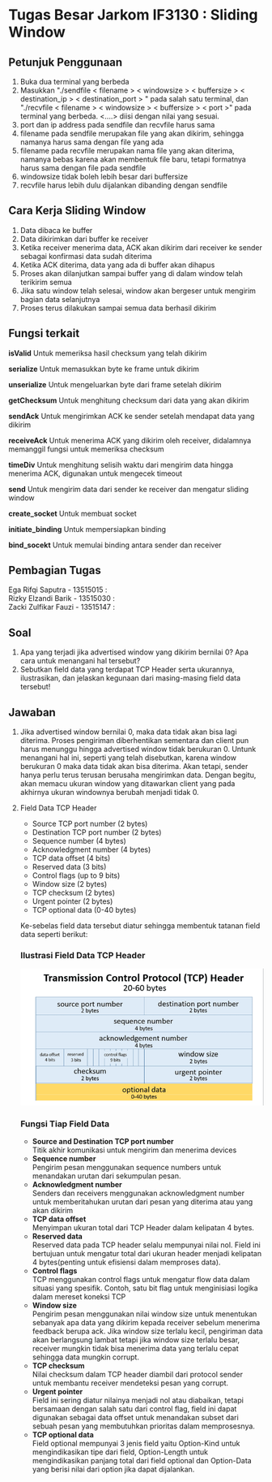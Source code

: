 # Tugas Besar Jarkom IF3130 : Sliding Window

## Petunjuk Penggunaan
1. Buka dua terminal yang berbeda
2. Masukkan "./sendfile < filename > < windowsize > < buffersize > < destination_ip > < destination_port > " pada salah satu terminal, dan "./recvfile < filename > < windowsize > < buffersize > < port >" pada terminal yang berbeda.  <....> diisi dengan nilai yang sesuai.
3. port dan ip address pada sendfile dan recvfile harus sama
4. filename pada sendfile merupakan file yang akan dikirim, sehingga namanya harus sama dengan file yang ada
5. filename pada recvfile merupakan nama file yang akan diterima, namanya bebas karena akan membentuk file baru, tetapi formatnya harus sama dengan file pada sendfile
6. windowsize tidak boleh lebih besar dari buffersize
7. recvfile harus lebih dulu dijalankan dibanding dengan sendfile


## Cara Kerja Sliding Window
1. Data dibaca ke buffer
2. Data dikirimkan dari buffer ke receiver
3. Ketika receiver menerima data, ACK akan dikirim dari receiver ke sender sebagai konfirmasi data sudah diterima
4. Ketika ACK diterima, data yang ada di buffer akan dihapus
5. Proses akan dilanjutkan sampai buffer yang di dalam window telah terikirim semua
6. Jika satu window telah selesai, window akan bergeser untuk mengirim bagian data selanjutnya
7. Proses terus dilakukan sampai semua data berhasil dikirim

## Fungsi terkait
**isValid**
   Untuk memeriksa hasil checksum yang telah dikirim
   
**serialize**
   Untuk memasukkan byte ke frame untuk dikirim
   
**unserialize**
   Untuk mengeluarkan byte dari frame setelah dikirim
   
**getChecksum**
   Untuk menghitung checksum dari data yang akan dikirim
   
**sendAck**
   Untuk mengirimkan ACK ke sender setelah mendapat data yang dikirim
   
**receiveAck**
   Untuk menerima ACK yang dikirim oleh receiver, didalamnya memanggil fungsi untuk memeriksa checksum
   
**timeDiv**
   Untuk menghitung selisih waktu dari mengirim data hingga menerima ACK, digunakan untuk mengecek timeout
   
**send**
   Untuk mengirim data dari sender ke receiver dan mengatur sliding window
   
 **create_socket**
   Untuk membuat socket
   
 **initiate_binding**
   Untuk mempersiapkan binding
   
**bind_socekt**
   Untuk memulai binding antara sender dan receiver

## Pembagian Tugas
Ega Rifqi Saputra - 13515015        :<br>
Rizky Elzandi Barik - 13515030      :<br>
Zacki Zulfikar Fauzi - 13515147     :<br>

## Soal 
1. Apa yang terjadi jika advertised window yang dikirim bernilai 0? Apa cara untuk menangani hal tersebut?
2. Sebutkan field data yang terdapat TCP Header serta ukurannya, ilustrasikan, dan jelaskan kegunaan dari masing-masing field data tersebut!

## Jawaban

1. Jika advertised window bernilai 0, maka data tidak akan bisa lagi diterima. Proses pengiriman diberhentikan sementara dan client pun harus menunggu hingga advertised window tidak berukuran 0. Untunk menangani hal ini, seperti yang telah disebutkan, karena window berukuran 0 maka data tidak akan bisa diterima. Akan tetapi, sender hanya perlu terus terusan berusaha mengirimkan data. Dengan begitu, akan memacu ukuran window yang ditawarkan client yang pada akhirnya ukuran windownya berubah menjadi tidak 0.

2. Field Data TCP Header
    * Source TCP port number (2 bytes)
    * Destination TCP port number (2 bytes)
    * Sequence number (4 bytes)
    * Acknowledgment number (4 bytes)
    * TCP data offset (4 bits)
    * Reserved data (3 bits)
    * Control flags (up to 9 bits)
    * Window size (2 bytes)
    * TCP checksum (2 bytes)
    * Urgent pointer (2 bytes)
    * TCP optional data (0-40 bytes)
    
    Ke-sebelas field data tersebut diatur sehingga membentuk tatanan field data seperti berikut:
    
    ### Ilustrasi Field Data TCP Header 
    ![](tcpheader.png)
    
    ### Fungsi Tiap Field Data
    * **Source and Destination TCP port number <br>**
        Titik akhir komunikasi untuk mengirim dan menerima devices
    * **Sequence number <br>**
        Pengirim pesan menggunakan sequence numbers untuk menandakan urutan dari sekumpulan pesan. 
    * **Acknowledgment number <br>**
        Senders dan  receivers menggunakan acknowledgment number untuk memberitahukan urutan dari pesan yang diterima atau yang akan dikirim
    * **TCP data offset <br>**
        Menyimpan ukuran total dari TCP Header dalam kelipatan 4 bytes.
    * **Reserved data <br>**
        Reserved data pada TCP header selalu mempunyai nilai nol. Field ini bertujuan untuk mengatur total dari ukuran header menjadi kelipatan 4 bytes(penting untuk efisiensi dalam memproses data).
    * **Control flags <br>**
        TCP menggunakan control flags untuk mengatur flow data dalam situasi yang spesifik. Contoh, satu bit flag untuk menginisiasi logika dalam mereset koneksi TCP
    * **Window size <br>**
        Pengirim pesan menggunakan nilai window size untuk menentukan sebanyak apa data yang dikirim kepada receiver sebelum menerima feedback berupa ack. Jika window size terlalu kecil, pengiriman data akan berlangsung lambat tetapi jika window size terlalu besar, receiver mungkin tidak bisa menerima data yang terlalu cepat sehingga data mungkin corrupt.
    * **TCP checksum <br>**
        Nilai checksum dalam TCP header diambil dari protocol sender untuk membantu receiver mendeteksi pesan yang corrupt.
    * **Urgent pointer <br>**
        Field ini sering diatur nilainya menjadi nol atau diabaikan, tetapi bersamaan dengan salah satu dari control flag, field ini dapat digunakan sebagai data offset untuk menandakan subset dari sebuah pesan yang membutuhkan prioritas dalam memprosesnya.
    * **TCP optional data <br>**
         Field optional mempunyai 3 jenis field yaitu Option-Kind untuk mengindikasikan tipe dari field, Option-Length untuk mengindikasikan panjang total dari field optional dan Option-Data yang berisi nilai dari option jika dapat dijalankan.
      
